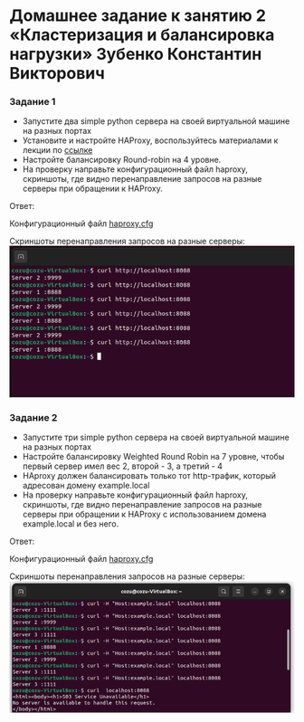 # Домашнее задание к занятию 2 «Кластеризация и балансировка нагрузки» Зубенко Константин Викторович





### Задание 1
- Запустите два simple python сервера на своей виртуальной машине на разных портах
- Установите и настройте HAProxy, воспользуйтесь материалами к лекции по [ссылке](2/)
- Настройте балансировку Round-robin на 4 уровне.
- На проверку направьте конфигурационный файл haproxy, скриншоты, где видно перенаправление запросов на разные серверы при обращении к HAProxy.

Ответ:

Конфигурационный файл 
[haproxy.cfg](https://github.com/konstanin-zubenko/nginx-and-haproxy/blob/main/haproxy.cfg)

Cкриншоты перенаправления запросов на разные серверы:
![alt text](https://github.com/konstanin-zubenko/nginx-and-haproxy/blob/main/img/96.png)



### Задание 2
- Запустите три simple python сервера на своей виртуальной машине на разных портах
- Настройте балансировку Weighted Round Robin на 7 уровне, чтобы первый сервер имел вес 2, второй - 3, а третий - 4
- HAproxy должен балансировать только тот http-трафик, который адресован домену example.local
- На проверку направьте конфигурационный файл haproxy, скриншоты, где видно перенаправление запросов на разные серверы при обращении к HAProxy c использованием домена example.local и без него.

Ответ:

Конфигурационный файл 
[haproxy.cfg](https://github.com/konstanin-zubenko/nginx-and-haproxy/blob/main/haproxy_2.cfg)

Cкриншоты перенаправления запросов на разные серверы:
![alt text](https://github.com/konstanin-zubenko/nginx-and-haproxy/blob/main/img/99.png)

